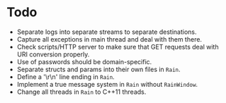 # Todo

* Separate logs into separate streams to separate destinations.
* Capture all exceptions in main thread and deal with them there.
* Check scripts/HTTP server to make sure that GET requests deal with URI conversion properly.
* Use of passwords should be domain-specific.
* Separate structs and params into their own files in `Rain`.
* Define a '\r\n' line ending in `Rain`.
* Implement a true message system in `Rain` without `RainWindow`.
* Change all threads in `Rain` to C++11 threads.